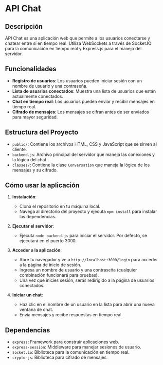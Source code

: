# API Chat

## Descripción

API Chat es una aplicación web que permite a los usuarios conectarse y chatear entre sí en tiempo real. Utiliza WebSockets a través de Socket.IO para la comunicación en tiempo real y Express.js para el manejo del servidor.

## Funcionalidades

- **Registro de usuarios**: Los usuarios pueden iniciar sesión con un nombre de usuario y una contraseña.
- **Lista de usuarios conectados**: Muestra una lista de usuarios que están actualmente conectados.
- **Chat en tiempo real**: Los usuarios pueden enviar y recibir mensajes en tiempo real.
- **Cifrado de mensajes**: Los mensajes se cifran antes de ser enviados para mayor seguridad.

## Estructura del Proyecto

- `public/`: Contiene los archivos HTML, CSS y JavaScript que se sirven al cliente.
- `backend.js`: Archivo principal del servidor que maneja las conexiones y la lógica del chat.
- `classes/`: Contiene la clase `Conversation` que maneja la lógica de los mensajes y su cifrado.

## Cómo usar la aplicación

1. **Instalación**:
   - Clona el repositorio en tu máquina local.
   - Navega al directorio del proyecto y ejecuta `npm install` para instalar las dependencias.

2. **Ejecutar el servidor**:
   - Ejecuta `node backend.js` para iniciar el servidor. Por defecto, se ejecutará en el puerto 3000.

3. **Acceder a la aplicación**:
   - Abre tu navegador y ve a `http://localhost:3000/login` para acceder a la página de inicio de sesión.
   - Ingresa un nombre de usuario y una contraseña (cualquier combinación funcionará para pruebas).
   - Una vez que inicies sesión, serás redirigido a la página de usuarios conectados.

4. **Iniciar un chat**:
   - Haz clic en el nombre de un usuario en la lista para abrir una nueva ventana de chat.
   - Envía mensajes y recibe respuestas en tiempo real.

## Dependencias

- `express`: Framework para construir aplicaciones web.
- `express-session`: Middleware para manejar sesiones de usuario.
- `socket.io`: Biblioteca para la comunicación en tiempo real.
- `crypto-js`: Biblioteca para cifrado de mensajes.
